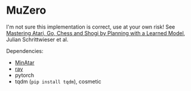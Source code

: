 # MuZero

I'm not sure this implementation is correct, use at your own risk! See [Mastering Atari, Go, Chess and Shogi by Planning with a Learned Model](https://arxiv.org/abs/1911.08265), Julian Schrittwieser et al.

Dependencies:
- [MinAtar](https://github.com/kenjyoung/MinAtar)
- [ray](https://github.com/ray-project/ray)
- pytorch
- tqdm (`pip install tqdm`), cosmetic

